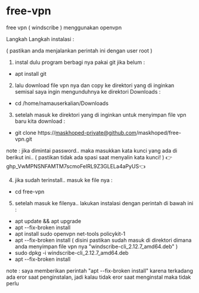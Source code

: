 # free-vpn
free vpn ( windscribe ) menggunakan openvpn

Langkah Langkah instalasi :

( pastikan anda menjalankan perintah ini dengan user root )

1. instal dulu program berbagi nya pakai git jika belum :

- apt install git


2. lalu download file vpn nya dan copy ke direktori yang di inginkan semisal saya ingin mengunduhnya ke direktori Downloads :

- cd /home/namauserkalian/Downloads


3. setelah masuk ke direktori yang di inginkan untuk menyimpan file vpn baru kita download :

- git clone https://maskhoped-private@github.com/maskhoped/free-vpn.git

note : jika dimintai password.. maka masukkan kata kunci yang ada di berikut ini.. ( pastikan tidak ada spasi saat menyalin kata kunci! )
👉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👈


4. jika sudah terinstall.. masuk ke file nya :

- cd free-vpn


5. setelah masuk ke filenya.. lakukan instalasi dengan perintah di bawah ini :

- apt update && apt upgrade
- apt --fix-broken install
- apt install sudo openvpn net-tools policykit-1
- apt --fix-broken install
( disini pastikan sudah masuk di direktori dimana anda menyimpan file vpn nya "windscribe-cli_2.12.7_amd64.deb" )
- sudo dpkg -i windscribe-cli_2.12.7_amd64.deb
- apt --fix-broken install

note : saya memberikan perintah "apt --fix-broken install" karena terkadang ada eror saat penginstalan, jadi kalau tidak eror saat menginstal maka tidak perlu


